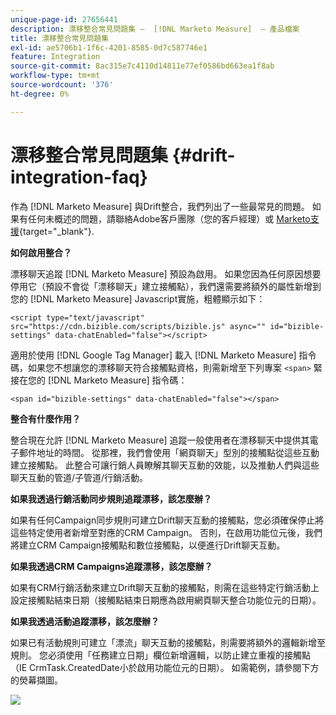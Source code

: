 ```yaml
---
unique-page-id: 27656441
description: 漂移整合常見問題集 —  [!DNL Marketo Measure]  — 產品檔案
title: 漂移整合常見問題集
exl-id: ae5706b1-1f6c-4201-8585-0d7c587746e1
feature: Integration
source-git-commit: 8ac315e7c4110d14811e77ef0586bd663ea1f8ab
workflow-type: tm+mt
source-wordcount: '376'
ht-degree: 0%

---
```


# 漂移整合常見問題集 {#drift-integration-faq}

作為 [!DNL Marketo Measure] 與Drift整合，我們列出了一些最常見的問題。 如果有任何未概述的問題，請聯絡Adobe客戶團隊（您的客戶經理）或 [Marketo支援](https://nation.marketo.com/t5/support/ct-p/Support){target="_blank"}.

**如何啟用整合？**

漂移聊天追蹤 [!DNL Marketo Measure] 預設為啟用。 如果您因為任何原因想要停用它（預設不會從「漂移聊天」建立接觸點），我們還需要將額外的屬性新增到您的 [!DNL Marketo Measure] Javascript實施，粗體顯示如下：

`<script type="text/javascript" src="https://cdn.bizible.com/scripts/bizible.js" async="" id="bizible-settings" data-chatEnabled="false"></script>`

適用於使用 [!DNL Google Tag Manager] 載入 [!DNL Marketo Measure] 指令碼，如果您不想讓您的漂移聊天符合接觸點資格，則需新增至下列專案 `<span>` 緊接在您的 [!DNL Marketo Measure] 指令碼：

`<span id="bizible-settings" data-chatEnabled="false"></span>`

**整合有什麼作用？**

整合現在允許 [!DNL Marketo Measure] 追蹤一般使用者在漂移聊天中提供其電子郵件地址的時間。 從那裡，我們會使用「網頁聊天」型別的接觸點從這些互動建立接觸點。 此整合可讓行銷人員瞭解其聊天互動的效能，以及推動人們與這些聊天互動的管道/子管道/行銷活動。

**如果我透過行銷活動同步規則追蹤漂移，該怎麼辦？**

如果有任何Campaign同步規則可建立Drift聊天互動的接觸點，您必須確保停止將這些特定使用者新增至對應的CRM Campaign。 否則，在啟用功能位元後，我們將建立CRM Campaign接觸點和數位接觸點，以便進行Drift聊天互動。

**如果我透過CRM Campaigns追蹤漂移，該怎麼辦？**

如果有CRM行銷活動來建立Drift聊天互動的接觸點，則需在這些特定行銷活動上設定接觸點結束日期（接觸點結束日期應為啟用網頁聊天整合功能位元的日期）。

**如果我透過活動追蹤漂移，該怎麼辦？**

如果已有活動規則可建立「漂流」聊天互動的接觸點，則需要將額外的邏輯新增至規則。 您必須使用「任務建立日期」欄位新增邏輯，以防止建立重複的接觸點（IE CrmTask.CreatedDate小於啟用功能位元的日期）。 如需範例，請參閱下方的熒幕擷圖。

![](assets/activity-rule-drift.png)
